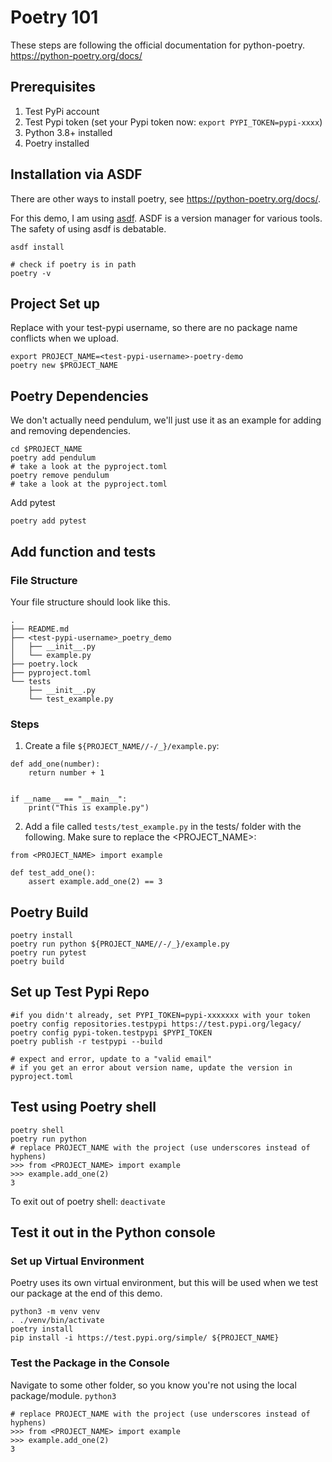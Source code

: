 # Poetry 101
These steps are following the official documentation for python-poetry.
https://python-poetry.org/docs/

## Prerequisites
1. Test PyPi account
2. Test Pypi token (set your Pypi token now: `export PYPI_TOKEN=pypi-xxxx`)
3. Python 3.8+ installed
4. Poetry installed

## Installation via ASDF
There are other ways to install poetry, see https://python-poetry.org/docs/.

For this demo, I am using [asdf](https://asdf-vm.com/). 
ASDF is a version manager for various tools. The safety of using asdf is debatable.

```
asdf install

# check if poetry is in path
poetry -v
```

## Project Set up
Replace <test-pypi-username> with your test-pypi username, so there are no 
package name conflicts when we upload.

```
export PROJECT_NAME=<test-pypi-username>-poetry-demo
poetry new $PROJECT_NAME
```
## Poetry Dependencies
We don't actually need pendulum, we'll just use it as an example for adding and
removing dependencies.
```
cd $PROJECT_NAME
poetry add pendulum
# take a look at the pyproject.toml
poetry remove pendulum
# take a look at the pyproject.toml
```
Add pytest
```
poetry add pytest
```
## Add function and tests

### File Structure
Your file structure should look like this.
```
.
├── README.md
├── <test-pypi-username>_poetry_demo
│   ├── __init__.py
│   └── example.py
├── poetry.lock
├── pyproject.toml
└── tests
    ├── __init__.py
    └── test_example.py
```
### Steps
1. Create a file `${PROJECT_NAME//-/_}/example.py`:
```
def add_one(number):
    return number + 1


if __name__ == "__main__":
    print("This is example.py")
```
2. Add a file called `tests/test_example.py` in the tests/ folder with the following.
Make sure to replace the <PROJECT_NAME>:
```
from <PROJECT_NAME> import example

def test_add_one():
    assert example.add_one(2) == 3
```

## Poetry Build
```
poetry install
poetry run python ${PROJECT_NAME//-/_}/example.py
poetry run pytest
poetry build
```
## Set up Test Pypi Repo
```
#if you didn't already, set PYPI_TOKEN=pypi-xxxxxxx with your token
poetry config repositories.testpypi https://test.pypi.org/legacy/
poetry config pypi-token.testpypi $PYPI_TOKEN
poetry publish -r testpypi --build

# expect and error, update to a "valid email"
# if you get an error about version name, update the version in pyproject.toml

```

## Test using Poetry shell
```
poetry shell
poetry run python
# replace PROJECT_NAME with the project (use underscores instead of hyphens)
>>> from <PROJECT_NAME> import example
>>> example.add_one(2)
3
```

To exit out of poetry shell: `deactivate`

## Test it out in the Python console

### Set up Virtual Environment
Poetry uses its own virtual environment, but this will be used when we test our 
package at the end of this demo.
```
python3 -m venv venv
. ./venv/bin/activate
poetry install
pip install -i https://test.pypi.org/simple/ ${PROJECT_NAME}
```
### Test the Package in the Console
Navigate to some other folder, so you know you're not using the local package/module.
`python3`
```
# replace PROJECT_NAME with the project (use underscores instead of hyphens)
>>> from <PROJECT_NAME> import example
>>> example.add_one(2)
3
```
